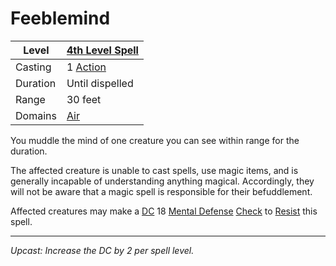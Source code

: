 # Feeblemind

| Level    | [4th Level Spell](4th%20Level%20Spells.md)         |
| -------- | --------------------------------------------------- |
| Casting  | 1 [Action](../../../../Game%20Procedures/Core%20Procedures/Action.md) |
| Duration | Until dispelled                                     |
| Range    | 30 feet                                             |
| Domains  | [Air](../../Spell%20Domains/Air.md)              |

You muddle the mind of one creature you can see within range for the duration.

The affected creature is unable to cast spells, use magic items, and is generally incapable of understanding anything magical. Accordingly, they will not be aware that a magic spell is responsible for their befuddlement.

Affected creatures may make a [DC](../../../../Game%20Procedures/Core%20Procedures/DC.md) 18 [Mental Defense](../../../../Player%20Characters/Derived%20Statistics/Mental%20Defense.md) [Check](../../../../Game%20Procedures/Core%20Procedures/Check.md) to [Resist](../../Resist.md) this spell.

---
*Upcast: Increase the DC by 2 per spell level.*
